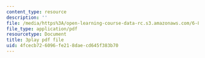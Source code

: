 ```yaml
---
content_type: resource
description: ''
file: /media/https%3A/open-learning-course-data-rc.s3.amazonaws.com/6-849-geometric-folding-algorithms-linkages-origami-polyhedra-fall-2012/4fcecb726096fe218daecd645f383b70_6-Zh8U1RRK4.pdf
file_type: application/pdf
resourcetype: Document
title: 3play pdf file
uid: 4fcecb72-6096-fe21-8dae-cd645f383b70
---
```

